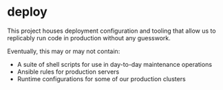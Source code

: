 # deploy

This project houses deployment configuration and tooling that allow us
to replicably run code in production without any guesswork.

Eventually, this may or may not contain:

- A suite of shell scripts for use in day-to-day maintenance operations
- Ansible rules for production servers
- Runtime configurations for some of our production clusters

